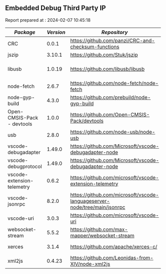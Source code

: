 ## Embedded Debug Third Party IP

Report prepared at : 2024-02-07 10:45:18

| *Package* | *Version* | *Repository* | *License* |
|---|---|---|---|
|CRC|0.0.1|https://github.com/panzi/CRC-and-checksum-functions|[Unlicense](https://github.com/panzi/CRC-and-checksum-functions/blob/main/LICENSE)|
|jszip|3.10.1|https://github.com/Stuk/jszip|[MIT](https://github.com/Stuk/jszip/blob/master/LICENSE.markdown)|
|libusb|1.0.19|https://github.com/libusb/libusb|[LGPL-2.1-or-later](https://github.com/libusb/libusb/blob/master/COPYING)|
|node-fetch|2.6.7|https://github.com/node-fetch/node-fetch|[MIT](https://github.com/node-fetch/node-fetch/blob/master/LICENSE.md)|
|node-gyp-build|4.3.0|https://github.com/prebuild/node-gyp-build|[MIT](https://github.com/prebuild/node-gyp-build/blob/master/LICENSE)|
|Open-CMSIS-Pack - devtools|1.0.0|https://github.com/Open-CMSIS-Pack/devtools|[Apache-2.0](https://github.com/Open-CMSIS-Pack/devtools/blob/main/LICENSE)|
|usb|2.8.0|https://github.com/node-usb/node-usb|[MIT](https://github.com/node-usb/node-usb/blob/master/LICENSE)|
|vscode-debugadapter|1.49.0|https://github.com/Microsoft/vscode-debugadapter-node|[MIT](https://github.com/Microsoft/vscode-debugadapter-node/blob/master/License.txt)|
|vscode-debugprotocol|1.49.0|https://github.com/Microsoft/vscode-debugadapter-node|[MIT](https://github.com/Microsoft/vscode-debugadapter-node/blob/master/License.txt)|
|vscode-extension-telemetry|0.6.2|https://github.com/microsoft/vscode-extension-telemetry|[MIT](https://github.com/microsoft/vscode-extension-telemetry/blob/main/LICENSE)|
|vscode-jsonrpc|8.2.0|https://github.com/microsoft/vscode-languageserver-node/tree/main/jsonrpc|[MIT](https://github.com/microsoft/vscode-languageserver-node/blob/main/jsonrpc/License.txt)|
|vscode-uri|3.0.3|https://github.com/microsoft/vscode-uri|[MIT](https://github.com/microsoft/vscode-uri/blob/main/LICENSE.md)|
|websocket-stream|5.5.2|https://github.com/max-mapper/websocket-stream|[BSD-2-Clause](https://github.com/max-mapper/websocket-stream/blob/master/LICENSE)|
|xerces|3.1.4|https://github.com/apache/xerces-c/|[Apache-2.0](https://github.com/apache/xerces-c/blob/master/LICENSE)|
|xml2js|0.4.23|https://github.com/Leonidas-from-XIV/node-xml2js|[MIT](https://github.com/Leonidas-from-XIV/node-xml2js/blob/master/LICENSE)|
